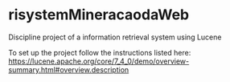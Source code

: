# risystemMineracaodaWeb
Discipline project of a information retrieval system using Lucene

To set up the project follow the instructions listed here: https://lucene.apache.org/core/7_4_0/demo/overview-summary.html#overview.description
